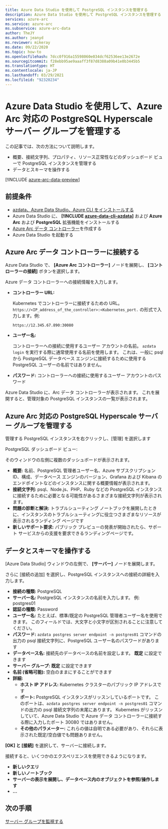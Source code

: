 ```yaml
---
title: Azure Data Studio を使用して PostgreSQL インスタンスを管理する
description: Azure Data Studio を使用して PostgreSQL インスタンスを管理する
services: azure-arc
ms.service: azure-arc
ms.subservice: azure-arc-data
author: TheJY
ms.author: jeanyd
ms.reviewer: mikeray
ms.date: 09/22/2020
ms.topic: how-to
ms.openlocfilehash: 7dcc0f916a15598060e034dcf62536ee13e2672e
ms.sourcegitcommit: f28ebb95ae9aaaff3f87d8388a09b41e0b3445b5
ms.translationtype: HT
ms.contentlocale: ja-JP
ms.lasthandoff: 03/29/2021
ms.locfileid: "92320234"
---
```

# <a name="use-azure-data-studio-to-manage-your-azure-arc-enabled-postgresql-hyperscale-server-group"></a>Azure Data Studio を使用して、Azure Arc 対応の PostgreSQL Hyperscale サーバー グループを管理する


この記事では、次の方法について説明します。
- 概要、接続文字列、プロパティ、リソース正常性などのダッシュボード ビューで PostgreSQL インスタンスを管理する
- データとスキーマを操作する

[!INCLUDE [azure-arc-data-preview](../../../includes/azure-arc-data-preview.md)]

## <a name="prerequisites"></a>前提条件

- [azdata、Azure Data Studio、Azure CLI をインストールする](install-client-tools.md)
- Azure Data Studio に、 **[!INCLUDE [azure-data-cli-azdata](../../../includes/azure-data-cli-azdata.md)]** および **Azure Arc** および **PostgreSQL** 拡張機能をインストールする
- [Azure Arc データ コントローラー](create-data-controller-using-azdata.md)を作成する
- Azure Data Studio を起動する

## <a name="connect-to-the-azure-arc-data-controller"></a>Azure Arc データ コントローラーに接続する

Azure Data Studio で、 **[Azure Arc コントローラー]** ノードを展開し、 **[コントローラーの接続]** ボタンを選択します。

Azure データ コントローラーへの接続情報を入力します。

- **コントローラー URL:**

    Kubernetes でコントローラーに接続するための URL。 `https://<IP_address_of_the_controller>:<Kubernetes_port.` の形式で入力します。例:

    ```console
    https://12.345.67.890:30080
    ```
- **ユーザー名:**

    コントローラーへの接続に使用するユーザー アカウントの名前。 `azdata login` を実行する際に通常使用する名前を使用します。 これは、一般に psql から PostgreSQL データベース エンジンに接続するために使用する PostgreSQL ユーザーの名前ではありません。
- **パスワード:** コントローラーへの接続に使用するユーザー アカウントのパスワード


Azure Data Studio に、Arc データ コントローラーが表示されます。 これを展開すると、管理対象の PostgreSQL インスタンスの一覧が表示されます。

## <a name="manage-your-azure-arc-enabled-postgresql-hyperscale-server-groups"></a>Azure Arc 対応の PostgreSQL Hyperscale サーバー グループを管理する

管理する PostgreSQL インスタンスを右クリックし、[管理] を選択します

PostgreSQL ダッシュボード ビュー:

そのウィンドウの左側に複数のダッシュボードが表示されます。

- **概要:** 名前、PostgreSQL 管理者ユーザー名、Azure サブスクリプション ID、構成、データベース エンジンのバージョン、Grafana および Kibana のエンドポイントなどのインスタンスに関する概要情報が表示されます。
- **接続文字列:** psql、Node.js、PHP、Ruby などの PostgreSQL インスタンスに接続するために必要となる可能性があるさまざまな接続文字列が表示されます。
- **問題の診断と解決:** トラブルシューティング ノートブックを展開したときに、インスタンスのトラブルシューティングに役立つさまざまなリソースが表示されるランディング ページです
- **新しいサポート要求:** パブリック プレビューの発表が開始されたら、サポート サービスからの支援を要求できるランディングページです。

## <a name="work-with-your-data-and-schema"></a>データとスキーマを操作する

[Azure Data Studio] ウィンドウの左側で、 **[サーバー]** ノードを展開します。

さらに [接続の追加] を選択し、PostgreSQL インスタンスへの接続の詳細を入力します。
- **接続の種類:** PostgreSQL
- **サーバー名:** PostgreSQL インスタンスの名前を入力します。 例: postgres01
- **認証の種類:** Password
- **ユーザー名:** たとえば、標準/既定の PostgreSQL 管理者ユーザー名を使用できます。 このフィールドでは、大文字と小文字が区別されることに注意してください。
- **パスワード:** `azdata postgres server endpoint -n postgres01` コマンドの出力の psql 接続文字列に、PostgreSQL ユーザー名のパスワードがあります
- **データベース名:** 接続先のデータベースの名前を設定します。 __既定__ に設定できます
- **サーバー グループ:** __既定__ に設定できます
- **名前 (省略可能):** 空白のままにすることができます
- **詳細:**
    - **ホスト IP アドレス:** Kubernetes クラスターのパブリック IP アドレスです
    - **ポート:** PostgreSQL インスタンスがリッスンしているポートです。 このポートは、`azdata postgres server endpoint -n postgres01` コマンドの出力の psql 接続文字列の末尾にあります。 Kubernetes がリッスンしていて、Azure Data Studio で Azure データ コントローラーに接続する際に入力したポート 30080 ではありません。
    - **その他のパラメーター:** これらの値は自明である必要があり、それらに表示された既定/空白値でも問題ありません。

**[OK] と [接続]** を選択して、サーバーに接続します。

接続すると、いくつかのエクスペリエンスを使用できるようになります。
- **新しいクエリ**
- **新しいノートブック**
- **サーバーの表示を展開し、データベース内のオブジェクトを参照/操作します**
- **...**

## <a name="next-step"></a>次の手順
[サーバー グループを監視する](monitor-grafana-kibana.md)
